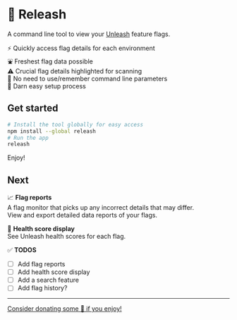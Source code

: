 # 🎏 Releash

A command line tool to view your [Unleash](https://www.getunleash.io/) feature flags.

⚡ Quickly access flag details for each environment<br>
⛲ Freshest flag data possible<br>
⚠️ Crucial flag details highlighted for scanning<br>
💭 No need to use/remember command line parameters<br>
🥰 Darn easy setup process

## Get started

```bash
# Install the tool globally for easy access
npm install --global releash
# Run the app
releash
```

Enjoy!

## Next

📈 **Flag reports**<br>
A flag monitor that picks up any incorrect details that may differ.<br>
View and export detailed data reports of your flags.

💊 **Health score display**<br>
See Unleash health scores for each flag.

✅ **TODOS**<br>

- [ ] Add flag reports
- [ ] Add health score display
- [ ] Add a search feature
- [ ] Add flag history?

---

[Consider donating some 🍕 if you enjoy!](https://www.buymeacoffee.com/benrogerson)
